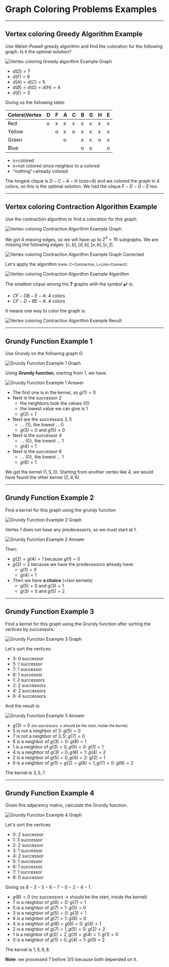 # Graph Coloring Problems Examples

<hr class="sep-both">

## Vertex coloring Greedy Algorithm Example

<div class="row row-cols-lg-2"><div>

Use Welsh-Powell greedy algorithm and find the coloration for the following graph. Is it the optimal solution?

![Vertex coloring Greedy algorithm Example Graph](../_images/coloring/coloring1.png)

* $d(D)=7$
* $d(F)=6$
* $d(A)=d(C)=5$
* $d(B)=d(G)=d(H)=4$
* $d(E)=3$
</div><div>

Giving us the following table:


| Colors\Vertex | D | F | A | C | B | G | H | E |
|---------------|---|---|---|---|---|---|---|---|
| Red           | o | x | x | x | x | x | x | x |
| Yellow        |   | o | x | o | x | x | x | x |
| Green         |   |   | o |   | x | x | o | x |
| Blue          |   |   |   |   | o | o |   | o |

* o=colored
* x=not colored since neighbor to a colored
* "nothing"=already colored

The longest clique is $D-C-A-H$ (size=4) and we colored the graph in $4$ colors, so this is the optimal solution. We had the clique $F-D-G-E$ too.
</div></div>

<hr class="sep-both">

## Vertex coloring Contraction Algorithm Example

<div class="row row-cols-lg-2"><div>

Use the contraction algorithm to find a coloration for this graph:

![Vertex coloring Contraction Algorithm Example Graph](../_images/coloring/coloring2.png)
</div><div>

We got 4 missing edges, so we will have up to $2^4=16$ subgraphs. We are missing the following edges: $[c,b], [d,b], [e,b], [c,f]$.

![Vertex coloring Contraction Algorithm Example Graph Corrected](../_images/coloring/coloring2-1.png)
</div></div>

Let's apply the algorithm <small>(note: C=Contraction, L=Link=Connect)</small>:

![Vertex coloring Contraction Algorithm Example Algorithm](../_images/coloring/coloring2-2.png)

<div class="row row-cols-lg-2"><div>

The smallest clique among the **7** graphs with the symbol ✔️ is:

* $CF-DB-E-A$: 4 colors
* $CF-D-BE-A$: 4 colors
</div><div>

It means one way to color the graph is:

![Vertex coloring Contraction Algorithm Example Result](../_images/coloring/coloring2-3.png)
</div></div>

<hr class="sep-both">

## Grundy Function Example 1

<div class="row row-cols-lg-2"><div>

Use Grundy on the following graph $G$:

![Grundy Function Example 1 Graph](../_images/independence/independence1.png)

Using **Grundy function**, starting from $1$, we have:

![Grundy Function Example 1 Answer](../_images/independence/independence1-ans.png)
</div><div>

* The first one is in the kernel, so $g(1)=0$
* Next is the successor $2$
    * the neighbors took the values $\text{\{0\}}$
    * the lowest value we can give is $1$
    * $g(2)=1$
* Next are the successors $3,5$
    * ... $\text{\{1\}}$, the lowest ... $0$
    * $g(3)=0$ and $g(5)=0$
* Next is the successor $4$
    * ... $\text{\{0\}}$, the lowest ... $1$
    * $g(4)=1$
* Next is the successor $6$
    * ... $\text{\{0\}}$, the lowest ... $1$
    * $g(6)=1$

We got the kernel $(1,5,3)$. Starting from another vertex like $4$, we would have found the other kernel $(2,4,6)$.
</div></div>

<hr class="sep-both">

## Grundy Function Example 2

<div class="row row-cols-lg-2"><div>

Find a kernel for this graph using the grundy function

![Grundy Function Example 2 Graph](../_images/independence/independence2.png)

Vertex $1$ does not have any predecessors, so we must start at $1$.

![Grundy Function Example 2 Answer](../_images/independence/independence2-ans.png)
</div><div>

Then:

* $g(2)=g(4)=1$ because $g(1)=0$
* $g(2)=2$ because we have the predecessors already have:
    * $g(1)=0$
    * $g(4)=1$
* Then we have **a choice** (=two kernels)
    * $g(5)=0$ and $g(3)=1$
    * $g(3)=0$ and $g(5)=2$
</div></div>

<hr class="sep-both">

## Grundy Function Example 3

<div class="row row-cols-lg-2"><div>

Find a kernel for this graph using the Grundy function after sorting the vertices by successors.

![Grundy Function Example 3 Graph](../_images/independence/independence3.png)

Let's sort the vertices:

* $3$: 0 successor
* $5$: 1 successor
* $7$: 1 successor
* $8$: 1 successor
* $1$: 2 successors
* $2$: 2 successors
* $4$: 2 successors
* $6$: 4 successors
</div><div>

And the result is:

![Grundy Function Example 3 Answer](../_images/independence/independence3-ans.png)

* $g(3)=0$ <small>(no successors $\to$ should be the start, inside the kernel)</small>
* $5$ is not a neighbor of $3$: $g(5)=0$
* $7$ is not a neighbor of $3,5$: $g(7)=0$
* $8$ is a neighbor of $g(3)=0$: $g(8)=1$
* $1$ is a neighbor of $g(3)=0, g(5)=0$: $g(1)=1$
* $4$ is a neighbor of $g(3)=0, g(8)=1$: $g(4)=2$
* $2$ is a neighbor of $g(5)=0, g(4)=2$: $g(2)=1$
* $6$ is a neighbor of $g(1)=g(2)=g(8)=1, g(7)=0$: $g(6)=2$

The kernel is $3,5,7$.
</div></div>

<hr class="sep-both">

## Grundy Function Example 4

<div class="row row-cols-lg-2"><div>

Given this adjacency matrix, calculate the Grundy function.

![Grundy Function Example 4 Graph](../_images/independence/independence4.png)

Let's sort the vertices

* $0$: 2 successor
* $1$: 3 successor
* $2$: 2 successor
* $3$: 1 successor
* $4$: 2 successor
* $5$: 1 successor
* $6$: 1 successor
* $7$: 1 successor
* $8$: 0 successor
</div><div>

Giving us $8-3-5-6-7-0-2-4-1$.

* $g(8)=0$ (no successors $\to$ should be the start, inside the kernel)
* $7$ is a neighbor of $g(8)=0$: $g(7)=1$
* $5$ is a neighbor of $g(7)=1$: $g(5)=0$
* $3$ is a neighbor of $g(5)=0$: $g(3)=1$
* $6$ is a neighbor of $g(7)=1$: $g(6)=0$
* $4$ is a neighbor of $g(8)=g(6)=0$: $g(4)=1$
* $2$ is a neighbor of $g(7)=1, g(5)=0$: $g(2)=2$
* $1$ is a neighbor of $g(2)=2, g(3)=g(4)=1$: $g(1)=0$
* $0$ is a neighbor of $g(1)=0, g(4)=1$: $g(0)=2$

The kernel is $1,5,6,8$.

**Note**: we processed $7$ before $3$/$5$ because both  depended on it.
</div></div>